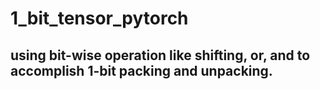 # 1_bit_tensor_pytorch
## using bit-wise operation like shifting, or, and to accomplish 1-bit packing and unpacking.